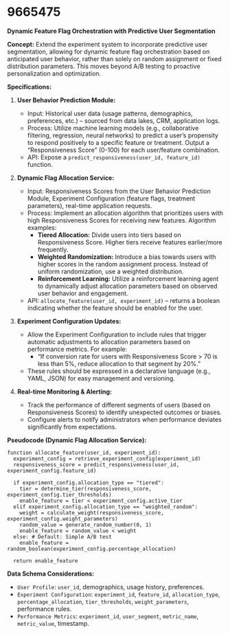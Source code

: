# 9665475

**Dynamic Feature Flag Orchestration with Predictive User Segmentation**

**Concept:** Extend the experiment system to incorporate predictive user segmentation, allowing for dynamic feature flag orchestration based on anticipated user behavior, rather than solely on random assignment or fixed distribution parameters. This moves beyond A/B testing to proactive personalization and optimization.

**Specifications:**

1.  **User Behavior Prediction Module:**
    *   Input: Historical user data (usage patterns, demographics, preferences, etc.) – sourced from data lakes, CRM, application logs.
    *   Process: Utilize machine learning models (e.g., collaborative filtering, regression, neural networks) to predict a user’s propensity to respond positively to a specific feature or treatment. Output a “Responsiveness Score” (0-100) for each user/feature combination.
    *   API: Expose a `predict_responsiveness(user_id, feature_id)` function.

2.  **Dynamic Flag Allocation Service:**
    *   Input: Responsiveness Scores from the User Behavior Prediction Module, Experiment Configuration (feature flags, treatment parameters), real-time application requests.
    *   Process: Implement an allocation algorithm that prioritizes users with high Responsiveness Scores for receiving new features.  Algorithm examples:
        *   **Tiered Allocation:** Divide users into tiers based on Responsiveness Score. Higher tiers receive features earlier/more frequently.
        *   **Weighted Randomization:**  Introduce a bias towards users with higher scores in the random assignment process.  Instead of uniform randomization, use a weighted distribution.
        *   **Reinforcement Learning:**  Utilize a reinforcement learning agent to dynamically adjust allocation parameters based on observed user behavior and engagement.
    *   API:  `allocate_feature(user_id, experiment_id)` – returns a boolean indicating whether the feature should be enabled for the user.

3.  **Experiment Configuration Updates:**
    *   Allow the Experiment Configuration to include rules that trigger automatic adjustments to allocation parameters based on performance metrics. For example:
        *   “If conversion rate for users with Responsiveness Score > 70 is less than 5%, reduce allocation to that segment by 20%.”
    *   These rules should be expressed in a declarative language (e.g., YAML, JSON) for easy management and versioning.

4.  **Real-time Monitoring & Alerting:**
    *   Track the performance of different segments of users (based on Responsiveness Scores) to identify unexpected outcomes or biases.
    *   Configure alerts to notify administrators when performance deviates significantly from expectations.

**Pseudocode (Dynamic Flag Allocation Service):**

```
function allocate_feature(user_id, experiment_id):
  experiment_config = retrieve_experiment_config(experiment_id)
  responsiveness_score = predict_responsiveness(user_id, experiment_config.feature_id)
  
  if experiment_config.allocation_type == "tiered":
    tier = determine_tier(responsiveness_score, experiment_config.tier_thresholds)
    enable_feature = tier < experiment_config.active_tier
  elif experiment_config.allocation_type == "weighted_random":
    weight = calculate_weight(responsiveness_score, experiment_config.weight_parameters)
    random_value = generate_random_number(0, 1)
    enable_feature = random_value < weight
  else: # Default: Simple A/B test
    enable_feature = random_boolean(experiment_config.percentage_allocation)
    
  return enable_feature
```

**Data Schema Considerations:**

*   `User Profile`: `user_id`, demographics, usage history, preferences.
*   `Experiment Configuration`: `experiment_id`, `feature_id`, `allocation_type`, `percentage_allocation`, `tier_thresholds`, `weight_parameters`, performance rules.
*   `Performance Metrics`: `experiment_id`, `user_segment`, `metric_name`, `metric_value`, timestamp.